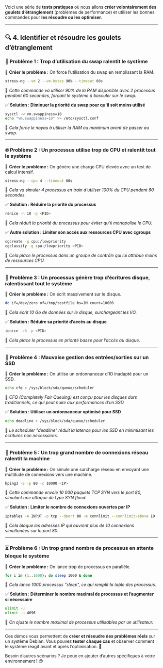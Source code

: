 Voici une série de **tests pratiques** où nous allons **créer volontairement des goulets d’étranglement** (problèmes de performance) et utiliser les bonnes commandes pour **les résoudre ou les optimiser**.  

---

## **🔍 4. Identifier et résoudre les goulets d’étranglement**

### 🧠 **Problème 1 : Trop d’utilisation du swap ralentit le système**
🔹 **Créer le problème :** On force l’utilisation du swap en remplissant la RAM.
```bash
stress-ng --vm 2 --vm-bytes 90% --timeout 60s
```
📌 *Cette commande va utiliser 90% de la RAM disponible avec 2 processus pendant 60 secondes, forçant le système à basculer sur le swap.*

✅ **Solution : Diminuer la priorité du swap pour qu'il soit moins utilisé**
```bash
sysctl -w vm.swappiness=10
echo "vm.swappiness=10" >> /etc/sysctl.conf
```
📌 *Cela force le noyau à utiliser la RAM au maximum avant de passer au swap.*

---

### 🔥 **Problème 2 : Un processus utilise trop de CPU et ralentit tout le système**
🔹 **Créer le problème :** On génère une charge CPU élevée avec un test de calcul intensif.
```bash
stress-ng --cpu 4 --timeout 60s
```
📌 *Cela va simuler 4 processus en train d’utiliser 100% du CPU pendant 60 secondes.*

✅ **Solution : Réduire la priorité du processus**
```bash
renice -n 10 -p <PID>
```
📌 *Cela réduit la priorité du processus pour éviter qu’il monopolise le CPU.*

✅ **Autre solution : Limiter son accès aux ressources CPU avec cgroups**
```bash
cgcreate -g cpu:/lowpriority
cgclassify -g cpu:/lowpriority <PID>
```
📌 *Cela place le processus dans un groupe de contrôle qui lui attribue moins de ressources CPU.*

---

### 💾 **Problème 3 : Un processus génère trop d’écritures disque, ralentissant tout le système**
🔹 **Créer le problème :** On écrit massivement sur le disque.
```bash
dd if=/dev/zero of=/tmp/testfile bs=1M count=10000
```
📌 *Cela écrit 10 Go de données sur le disque, surchargeant les I/O.*

✅ **Solution : Réduire sa priorité d’accès au disque**
```bash
ionice -c3 -p <PID>
```
📌 *Cela place le processus en priorité basse pour l’accès au disque.*

---

### 🚀 **Problème 4 : Mauvaise gestion des entrées/sorties sur un SSD**
🔹 **Créer le problème :** On utilise un ordonnanceur d’IO inadapté pour un SSD.
```bash
echo cfq > /sys/block/sda/queue/scheduler
```
📌 *CFQ (Completely Fair Queuing) est conçu pour les disques durs traditionnels, ce qui peut nuire aux performances d’un SSD.*

✅ **Solution : Utiliser un ordonnanceur optimisé pour SSD**
```bash
echo deadline > /sys/block/sda/queue/scheduler
```
📌 *Le scheduler "deadline" réduit la latence pour les SSD en minimisant les écritures non nécessaires.*

---

### 🔄 **Problème 5 : Un trop grand nombre de connexions réseau ralentit la machine**
🔹 **Créer le problème :** On simule une surcharge réseau en envoyant une multitude de connexions vers une machine.
```bash
hping3 -S -p 80 -c 10000 <IP>
```
📌 *Cette commande envoie 10 000 paquets TCP SYN vers le port 80, simulant une attaque de type SYN flood.*

✅ **Solution : Limiter le nombre de connexions ouvertes par IP**
```bash
iptables -A INPUT -p tcp --dport 80 -m connlimit --connlimit-above 10 -j DROP
```
📌 *Cela bloque les adresses IP qui ouvrent plus de 10 connexions simultanées sur le port 80.*

---

### ⏳ **Problème 6 : Un trop grand nombre de processus en attente bloque le système**
🔹 **Créer le problème :** On lance trop de processus en parallèle.
```bash
for i in {1..1000}; do sleep 1000 & done
```
📌 *Cela lance 1000 processus "sleep", ce qui remplit la table des processus.*

✅ **Solution : Déterminer le nombre maximal de processus et l’augmenter si nécessaire**
```bash
ulimit -u
ulimit -u 4096
```
📌 *On ajuste le nombre maximal de processus utilisables par un utilisateur.*

---

Ces démos vous permettent de **créer et résoudre des problèmes réels** sur un système Debian. Vous pouvez **tester chaque cas** et observer comment le système réagit avant et après l’optimisation. 🚀

Besoin d’autres scénarios ? Je peux en ajouter d’autres spécifiques à votre environnement ! 😊